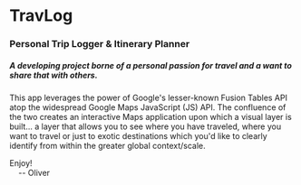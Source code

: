 # TravLog
<h3>Personal Trip Logger &amp; Itinerary Planner</h3>

<h5><em>A developing project borne of a personal passion for travel and a want to share that with others.</em></h5>

This app leverages the power of Google's lesser-known Fusion Tables API atop the widespread Google Maps JavaScript (JS) API. The confluence of the two creates an interactive Maps application upon which a visual layer is built... a layer that allows you to see where you have traveled, where you want to travel or just to exotic destinations which you'd like to clearly identify from within the greater global context/scale.

Enjoy! <br/>
&nbsp; &nbsp; -- Oliver

